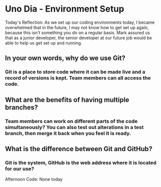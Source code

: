 # Uno Dia - Environment Setup

Today's Reflection: As we set up our coding environments today, I became overwhelmed that in the future, I may not know how to get set up again, because this isn't something you do on a regular basis.  Mark assured us that as a junior developer, the senior developer at our future job would be able to help us get set up and running.


## In your own words, why do we use Git? 
### Git is a place to store code where it can be made live and a record of versions is kept.  Team members can all access the code.

## What are the benefits of having multiple branches?
### Team members can work on different parts of the code simultaneously?  You can also test out alterations in a test branch, then merge it back when you feel it is ready.

## What is the difference between Git and GitHub? 
### Git is the system, GitHub is the web address where it is located for our use?

Afternoon Code: None today